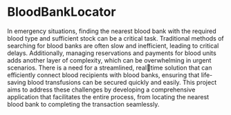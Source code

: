 # BloodBankLocator
In emergency situations, finding the nearest blood bank with the required blood type 
and sufficient stock can be a critical task. Traditional methods of searching for blood 
banks are often slow and inefficient, leading to critical delays. Additionally, managing 
reservations and payments for blood units adds another layer of complexity, which 
can be overwhelming in urgent scenarios. There is a need for a streamlined, realtime solution that can efficiently connect blood recipients with blood banks, ensuring 
that life-saving blood transfusions can be secured quickly and easily. This project 
aims to address these challenges by developing a comprehensive application that 
facilitates the entire process, from locating the nearest blood bank to completing the
transaction seamlessly.
